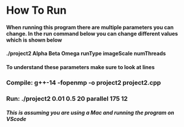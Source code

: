 # How To Run

#### When running this program there are multiple parameters you can change. In the run command below you can change different values which is shown below

#### ./project2 Alpha Beta Omega runType imageScale numThreads

#### To understand these parameters make sure to look at lines 

### Compile: g++-14 -fopenmp -o project2 project2.cpp
### Run: ./project2 0.01 0.5 20 parallel 175 12

#### *This is assuming you are using a Mac and running the program on VScode*
